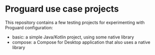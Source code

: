 # Proguard use case projects

This repository contains a few testing projects for experimenting with
Proguard configuration:

* basic: a simple Java/Kotlin project, using some native library
* compose: a Compose for Desktop application that also uses a native library
